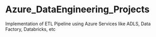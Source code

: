 # Azure_DataEngineering_Projects
Implementation of ETL Pipeline using Azure Services like ADLS, Data Factory, Databricks, etc

